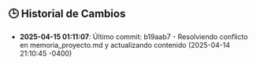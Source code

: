 ## 🕒 Historial de Cambios
- **2025-04-15 01:11:07**: Último commit: b19aab7 - Resolviendo conflicto en memoria_proyecto.md y actualizando contenido (2025-04-14 21:10:45 -0400)
